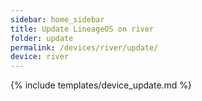 ```yaml
---
sidebar: home_sidebar
title: Update LineageOS on river
folder: update
permalink: /devices/river/update/
device: river
---
```

{% include templates/device_update.md %}

